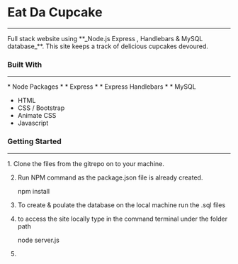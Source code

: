 # Eat Da Cupcake
<hr /> 
Full stack website using **_Node.js Express , Handlebars &amp; MySQL database_**.
This site keeps a track of delicious cupcakes devoured. 

### Built With 
<hr />
* Node Packages 
* * Express
* * Express Handlebars
* * MySQL

* HTML 
* CSS / Bootstrap 
* Animate CSS 
* Javascript 

### Getting Started 
<hr /> 
1. Clone the files from the gitrepo on to your machine.

2. Run NPM command as the package.json file is already created. 

    npm install 

3. To create & poulate the database on the local machine run the .sql files

4. to access the site locally type in the command terminal under the folder path

    node server.js 
5. 